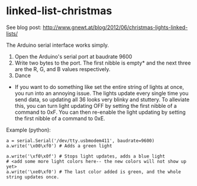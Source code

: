 linked-list-christmas
=====================
See blog post: http://www.gnewt.at/blog/2012/06/christmas-lights-linked-lists/

The Arduino serial interface works simply.
1. Open the Arduino's serial port at baudrate 9600
2. Write two bytes to the port. The first nibble is empty* and the next three are the R, G, and B values respectively.
3. Dance

* If you want to do something like set the entire string of lights at once, you run into an annoying issue.
The lights update every single time you send data, so updating all 36 looks very blinky and stuttery.
To alleviate this, you can turn light updating OFF by setting the first nibble of a command to 0xF.
You can then re-enable the light updating by setting the first nibble of a command to 0xE.

Example (python):
~~~
a = serial.Serial('/dev/tty.usbmodem411', baudrate=9600)
a.write('\x00\xf0') # Adds a green light

a.write('\xf0\x0f') # Stops light updates, adds a blue light
# <add some more light colors here-- the new colors will not show up yet>
a.write('\xe0\xf0') # The last color added is green, and the whole string updates once.
~~~
